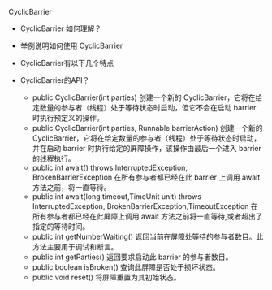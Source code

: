 CyclicBarrier 

- CyclicBarrier 如何理解？

- 举例说明如何使用 CyclicBarrier

- CyclicBarrier有以下几个特点

- CyclicBarrier的API？

  * public CyclicBarrier(int parties) 创建一个新的 CyclicBarrier，它将在给定数量的参与者（线程）处于等待状态时启动，但它不会在启动 barrier 时执行预定义的操作。
  * public CyclicBarrier(int parties, Runnable barrierAction) 创建一个新的 CyclicBarrier，它将在给定数量的参与者（线程）处于等待状态时启动，并在启动 barrier 时执行给定的屏障操作，该操作由最后一个进入 barrier 的线程执行。
  * public int await() throws InterruptedException, BrokenBarrierException 在所有参与者都已经在此 barrier 上调用 await 方法之前，将一直等待。
  * public int await(long timeout,TimeUnit unit) throws InterruptedException, BrokenBarrierException,TimeoutException 在所有参与者都已经在此屏障上调用 await 方法之前将一直等待,或者超出了指定的等待时间。
  * public int getNumberWaiting() 返回当前在屏障处等待的参与者数目。此方法主要用于调试和断言。
  * public int getParties() 返回要求启动此 barrier 的参与者数目。
  * public boolean isBroken() 查询此屏障是否处于损坏状态。
  * public void reset() 将屏障重置为其初始状态。